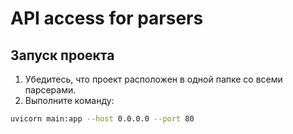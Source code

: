 # API access for parsers

## Запуск проекта

1. Убедитесь, что проект расположен в одной папке со всеми парсерами.
2. Выполните команду:

```bash
uvicorn main:app --host 0.0.0.0 --port 80